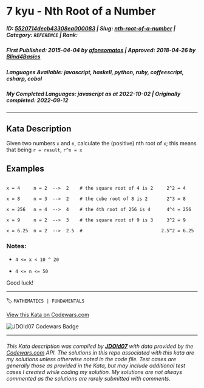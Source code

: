 # 7 kyu - Nth Root of a Number

##### **ID**: [5520714decb43308ea000083](https://www.codewars.com/kata/5520714decb43308ea000083) | **Slug**: [nth-root-of-a-number](https://www.codewars.com/kata/5520714decb43308ea000083) | **Category**: `REFERENCE` | **Rank**: <span style="color:white">7 kyu</span>

##### **First Published**: 2015-04-04 ***by*** [afonsomatos](https://www.codewars.com/users/afonsomatos) | **Approved**: 2018-04-26 ***by*** [Blind4Basics](https://www.codewars.com/users/Blind4Basics)

##### **Languages Available**: javascript, haskell, python, ruby, coffeescript, csharp, cobol

##### **My Completed Languages**: javascript ***as at*** 2022-10-02 | **Originally completed**: 2022-09-12

---

## Kata Description


Given two numbers `x` and `n`, calculate the (positive) nth root of `x`; this means that being `r = result`, `r^n = x`





## Examples

```

x = 4     n = 2  -->  2    # the square root of 4 is 2     2^2 = 4

x = 8     n = 3  -->  2    # the cube root of 8 is 2       2^3 = 8

x = 256   n = 4  -->  4    # the 4th root of 256 is 4      4^4 = 256

x = 9     n = 2  -->  3    # the square root of 9 is 3     3^2 = 9

x = 6.25  n = 2  -->  2.5  #                             2.5^2 = 6.25

```



### Notes:



* `4 <= x < 10 ^ 20`

* `4 <= n <= 50`



Good luck!



---


🏷 `MATHEMATICS | FUNDAMENTALS`


[View this Kata on Codewars.com](https://www.codewars.com/kata/5520714decb43308ea000083)

![](https://www.codewars.com/users/jdold07/badges/large "JDOld07 Codewars Badge")

---

###### *This Kata description was compiled by [**JDOld07**](https://tpstech.dev) with data provided by the [Codewars.com](https://www.codewars.com) API.  The solutions in this repo associated with this kata are my solutions unless otherwise noted in the code file.  Test cases are generally those as provided in the Kata, but may include additional test cases I created while coding my solution.  My solutions are not always commented as the solutions are rarely submitted with comments.*
